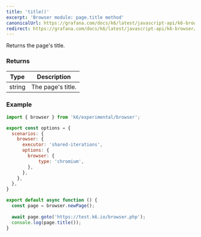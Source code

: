 ```yaml
---
title: 'title()'
excerpt: 'Browser module: page.title method'
canonicalUrl: https://grafana.com/docs/k6/latest/javascript-api/k6-browser/page/title/
redirect: https://grafana.com/docs/k6/latest/javascript-api/k6-browser/page/title/
---
```


Returns the page's title.

### Returns

| Type | Description                                       |
|------|---------------------------------------------------|
| string | The page's title. |

### Example

<CodeGroup labels={[]}>

```javascript
import { browser } from 'k6/experimental/browser';

export const options = {
  scenarios: {
    browser: {
      executor: 'shared-iterations',
      options: {
        browser: {
            type: 'chromium',
        },
      },
    },
  },
}

export default async function () {
  const page = browser.newPage();
  
  await page.goto('https://test.k6.io/browser.php');
  console.log(page.title());
}
```

</CodeGroup>